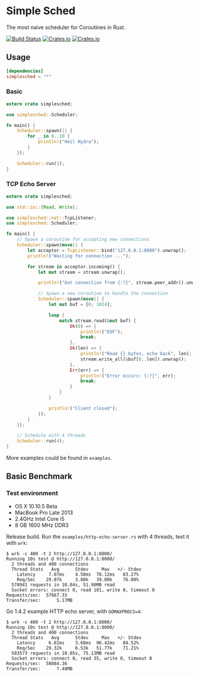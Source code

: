 # Simple Sched

The most naive scheduler for Coroutines in Rust.

[![Build Status](https://img.shields.io/travis/zonyitoo/simplesched.svg)](https://travis-ci.org/zonyitoo/simplesched)
[![Crates.io](	https://img.shields.io/crates/l/simplesched.svg)](	https://crates.io/crates/simplesched)
[![Crates.io](	https://img.shields.io/crates/v/simplesched.svg)](https://crates.io/crates/simplesched)

## Usage

```toml
[dependencies]
simplesched = "*"
```

### Basic

```rust
extern crate simplesched;

use simplesched::Scheduler;

fn main() {
    Scheduler::spawn(|| {
        for _ in 0..10 {
            println!("Heil Hydra");
        }
    });

    Scheduler::run(1);
}
```

### TCP Echo Server

```rust
extern crate simplesched;

use std::io::{Read, Write};

use simplesched::net::TcpListener;
use simplesched::Scheduler;

fn main() {
    // Spawn a coroutine for accepting new connections
    Scheduler::spawn(move|| {
        let acceptor = TcpListener::bind("127.0.0.1:8080").unwrap();
        println!("Waiting for connection ...");

        for stream in acceptor.incoming() {
            let mut stream = stream.unwrap();

            println!("Got connection from {:?}", stream.peer_addr().unwrap());

            // Spawn a new coroutine to handle the connection
            Scheduler::spawn(move|| {
                let mut buf = [0; 1024];

                loop {
                    match stream.read(&mut buf) {
                        Ok(0) => {
                            println!("EOF");
                            break;
                        },
                        Ok(len) => {
                            println!("Read {} bytes, echo back", len);
                            stream.write_all(&buf[0..len]).unwrap();
                        },
                        Err(err) => {
                            println!("Error occurs: {:?}", err);
                            break;
                        }
                    }
                }

                println!("Client closed");
            });
        }
    });

    // Schedule with 4 threads
    Scheduler::run(4);
}
```

More examples could be found in `examples`.

## Basic Benchmark

### Test environment
* OS X 10.10.5 Beta
* MacBook Pro Late 2013
* 2.4GHz Intel Core i5
* 8 GB 1600 MHz DDR3

Release build. Run the `examples/http-echo-server.rs` with 4 threads, test it with `wrk`:

```
$ wrk -c 400 -t 2 http://127.0.0.1:8000/
Running 10s test @ http://127.0.0.1:8000/
  2 threads and 400 connections
  Thread Stats   Avg      Stdev     Max   +/- Stdev
    Latency     7.07ms    4.58ms  78.12ms   83.27%
    Req/Sec    29.07k     3.80k   39.00k    76.00%
  578941 requests in 10.04s, 51.90MB read
  Socket errors: connect 0, read 101, write 0, timeout 0
Requests/sec:  57667.33
Transfer/sec:      5.17MB
```

Go 1.4.2 example HTTP echo server, with `GOMAXPROCS=4`:

```
$ wrk -c 400 -t 2 http://127.0.0.1:8000/
Running 10s test @ http://127.0.0.1:8000/
  2 threads and 400 connections
  Thread Stats   Avg      Stdev     Max   +/- Stdev
    Latency     6.01ms    3.68ms  96.42ms   84.52%
    Req/Sec    29.32k     6.53k   51.77k    71.21%
  583573 requests in 10.05s, 75.13MB read
  Socket errors: connect 0, read 35, write 0, timeout 0
Requests/sec:  58084.36
Transfer/sec:      7.48MB
```
